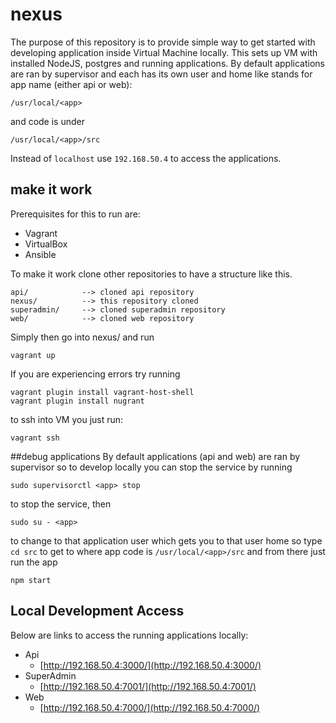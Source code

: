 # nexus
The purpose of this repository is to provide simple way to get started with developing application inside Virtual Machine locally. This sets up VM with installed NodeJS, postgres and running applications. By default applications are ran by supervisor and each has its own user and home like <app> stands for app name (either api or web):

    /usr/local/<app>

and code is under

    /usr/local/<app>/src

Instead of `localhost` use `192.168.50.4` to access the applications.

## make it work

Prerequisites for this to run are:
* Vagrant
* VirtualBox
* Ansible

To make it work clone other repositories to have a structure like this.

    api/            --> cloned api repository
    nexus/          --> this repository cloned
    superadmin/     --> cloned superadmin repository
    web/            --> cloned web repository

Simply then go into nexus/ and run

    vagrant up

If you are experiencing errors try running

    vagrant plugin install vagrant-host-shell
    vagrant plugin install nugrant

to ssh into VM you just run:

    vagrant ssh

##debug applications
By default applications (api and web) are ran by supervisor so to develop locally you can stop the service by running

    sudo supervisorctl <app> stop

to stop the service, then

    sudo su - <app>

to change to that application user which gets you to that user home so type `cd src` to get to where app code is `/usr/local/<app>/src` and from there just run the app

    npm start

## Local Development Access
Below are links to access the running applications locally:

* Api
  * [http://192.168.50.4:3000/](http://192.168.50.4:3000/)
* SuperAdmin
  * [http://192.168.50.4:7001/](http://192.168.50.4:7001/)
* Web
  * [http://192.168.50.4:7000/](http://192.168.50.4:7000/)
